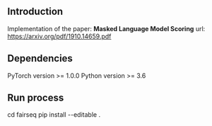 ## Introduction 

Implementation of the paper:
**Masked Language Model Scoring**
url:  https://arxiv.org/pdf/1910.14659.pdf

## Dependencies
PyTorch version >= 1.0.0
Python version >= 3.6

## Run process
cd fairseq
pip install --editable .


